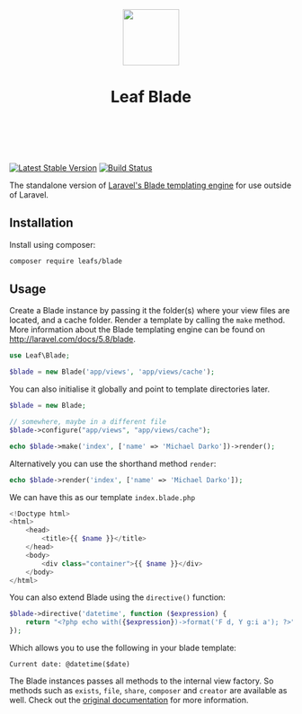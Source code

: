 <p align="center">
    <br><br>
    <img src="https://leaf-docs.netlify.com/images/logo.png" height="100"/>
    <h1 align="center">Leaf Blade</h1>
    <br>
    <br><br><br>
</p>

[![Latest Stable Version](http://img.shields.io/github/release/jenssegers/blade.svg)](https://packagist.org/packages/leafs/blade) [![Build Status](http://img.shields.io/travis/jenssegers/blade.svg)](https://travis-ci.org/leafs/blade)

The standalone version of [Laravel's Blade templating engine](https://laravel.com/docs/5.8/blade) for use outside of Laravel.

## Installation

Install using composer:

```bash
composer require leafs/blade
```

## Usage

Create a Blade instance by passing it the folder(s) where your view files are located, and a cache folder. Render a template by calling the `make` method. More information about the Blade templating engine can be found on http://laravel.com/docs/5.8/blade.

```php
use Leaf\Blade;

$blade = new Blade('app/views', 'app/views/cache');

```
You can also initialise it globally and point to template directories later.

```php
$blade = new Blade;

// somewhere, maybe in a different file
$blade->configure("app/views", "app/views/cache");
```

```php
echo $blade->make('index', ['name' => 'Michael Darko'])->render();
```

Alternatively you can use the shorthand method `render`:

```php
echo $blade->render('index', ['name' => 'Michael Darko']);
```

We can have this as our template `index.blade.php`
```php
<!Doctype html>
<html>
    <head>
        <title>{{ $name }}</title>
    </head>
    <body>
        <div class="container">{{ $name }}</div>
    </body>
</html>
```

You can also extend Blade using the `directive()` function:

```php
$blade->directive('datetime', function ($expression) {
    return "<?php echo with({$expression})->format('F d, Y g:i a'); ?>";
});
```

Which allows you to use the following in your blade template:

```
Current date: @datetime($date)
```

The Blade instances passes all methods to the internal view factory. So methods such as `exists`, `file`, `share`, `composer` and `creator` are available as well. Check out the [original documentation](https://laravel.com/docs/5.8/views) for more information.
